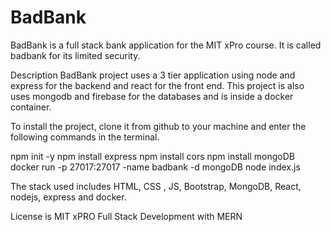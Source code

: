 # BadBank

BadBank is a full stack bank application for the MIT xPro course.  It is called badbank for its limited security.  

Description
BadBank project uses a 3 tier application using node and express for the backend and react for the front end.  This project is also uses mongodb and firebase for the databases and is inside a docker container.  

To install the project, clone it from github to your machine and enter the following commands in the terminal.  

npm init -y
npm install express
npm install cors
npm install mongoDB
docker run -p 27017:27017 -name badbank -d mongoDB
node index.js

The stack used includes HTML, CSS , JS, Bootstrap, MongoDB, React, nodejs, express and docker.

License is MIT xPRO Full Stack Development with MERN
